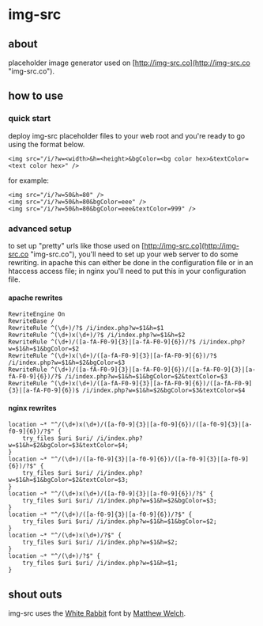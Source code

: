 # img-src #

## about ##

placeholder image generator used on [http://img-src.co](http://img-src.co "img-src.co").

## how to use ##

### quick start ###

deploy img-src placeholder files to your web root and you're ready to go using the format below.

    <img src="/i/?w=<width>&h=<height>&bgColor=<bg color hex>&textColor=<text color hex>" />

for example:

	<img src="/i/?w=50&h=80" />
	<img src="/i/?w=50&h=80&bgColor=eee" />
	<img src="/i/?w=50&h=80&bgColor=eee&textColor=999" />

### advanced setup ###

to set up "pretty" urls like those used on [http://img-src.co](http://img-src.co "img-src.co"), you'll need to set up your web server to do some rewriting. in apache this can either be done in the configuration file or in an htaccess access file; in nginx you'll need to put this in your configuration file.

#### apache rewrites ####

	RewriteEngine On
	RewriteBase /
	RewriteRule ^(\d+)/?$ /i/index.php?w=$1&h=$1
	RewriteRule ^(\d+)x(\d+)/?$ /i/index.php?w=$1&h=$2
	RewriteRule ^(\d+)/([a-fA-F0-9]{3}|[a-fA-F0-9]{6})/?$ /i/index.php?w=$1&h=$1&bgColor=$2
	RewriteRule ^(\d+)x(\d+)/([a-fA-F0-9]{3}|[a-fA-F0-9]{6})/?$ /i/index.php?w=$1&h=$2&bgColor=$3
	RewriteRule ^(\d+)/([a-fA-F0-9]{3}|[a-fA-F0-9]{6})/([a-fA-F0-9]{3}|[a-fA-F0-9]{6})/?$ /i/index.php?w=$1&h=$1&bgColor=$2&textColor=$3
	RewriteRule ^(\d+)x(\d+)/([a-fA-F0-9]{3}|[a-fA-F0-9]{6})/([a-fA-F0-9]{3}|[a-fA-F0-9]{6})$ /i/index.php?w=$1&h=$2&bgColor=$3&textColor=$4

#### nginx rewrites ####

	location ~* "^/(\d+)x(\d+)/([a-f0-9]{3}|[a-f0-9]{6})/([a-f0-9]{3}|[a-f0-9]{6})/?$" {
	    try_files $uri $uri/ /i/index.php?w=$1&h=$2&bgColor=$3&textColor=$4;
	}
	location ~* "^/(\d+)/([a-f0-9]{3}|[a-f0-9]{6})/([a-f0-9]{3}|[a-f0-9]{6})/?$" {
	    try_files $uri $uri/ /i/index.php?w=$1&h=$1&bgColor=$2&textColor=$3;
	}
	location ~* "^/(\d+)x(\d+)/([a-f0-9]{3}|[a-f0-9]{6})/?$" {
	    try_files $uri $uri/ /i/index.php?w=$1&h=$2&bgColor=$3;
	}
	location ~* "^/(\d+)/([a-f0-9]{3}|[a-f0-9]{6})/?$" {
	    try_files $uri $uri/ /i/index.php?w=$1&h=$1&bgColor=$2;
	}
	location ~* "^/(\d+)x(\d+)/?$" {
	    try_files $uri $uri/ /i/index.php?w=$1&h=$2;
	}
	location ~* "^/(\d+)/?$" {
	    try_files $uri $uri/ /i/index.php?w=$1&h=$1;
	}

## shout outs ##

img-src uses the [White Rabbit](http://www.squaregear.net/fonts/whitrabt.shtml "White Rabbit") font by [Matthew Welch](http://www.squaregear.net/ "Matthew Welch").